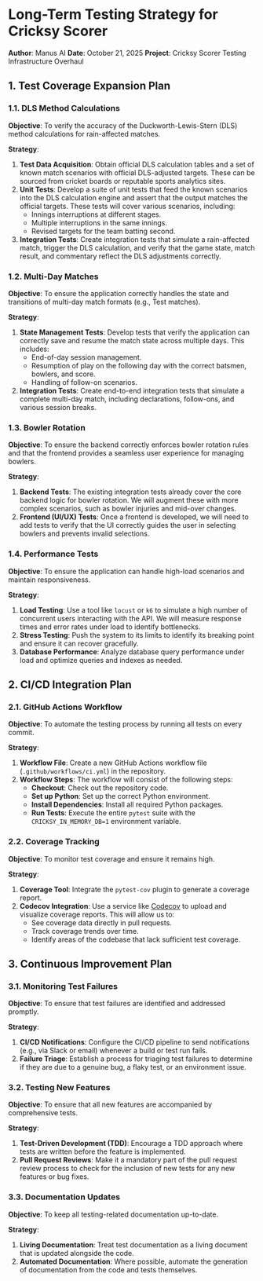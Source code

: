 # Long-Term Testing Strategy for Cricksy Scorer

**Author**: Manus AI
**Date**: October 21, 2025
**Project**: Cricksy Scorer Testing Infrastructure Overhaul

## 1. Test Coverage Expansion Plan

### 1.1. DLS Method Calculations

**Objective**: To verify the accuracy of the Duckworth-Lewis-Stern (DLS) method calculations for rain-affected matches.

**Strategy**:

1.  **Test Data Acquisition**: Obtain official DLS calculation tables and a set of known match scenarios with official DLS-adjusted targets. These can be sourced from cricket boards or reputable sports analytics sites.
2.  **Unit Tests**: Develop a suite of unit tests that feed the known scenarios into the DLS calculation engine and assert that the output matches the official targets. These tests will cover various scenarios, including:
    *   Innings interruptions at different stages.
    *   Multiple interruptions in the same innings.
    *   Revised targets for the team batting second.
3.  **Integration Tests**: Create integration tests that simulate a rain-affected match, trigger the DLS calculation, and verify that the game state, match result, and commentary reflect the DLS adjustments correctly.

### 1.2. Multi-Day Matches

**Objective**: To ensure the application correctly handles the state and transitions of multi-day match formats (e.g., Test matches).

**Strategy**:

1.  **State Management Tests**: Develop tests that verify the application can correctly save and resume the match state across multiple days. This includes:
    *   End-of-day session management.
    *   Resumption of play on the following day with the correct batsmen, bowlers, and score.
    *   Handling of follow-on scenarios.
2.  **Integration Tests**: Create end-to-end integration tests that simulate a complete multi-day match, including declarations, follow-ons, and various session breaks.

### 1.3. Bowler Rotation

**Objective**: To ensure the backend correctly enforces bowler rotation rules and that the frontend provides a seamless user experience for managing bowlers.

**Strategy**:

1.  **Backend Tests**: The existing integration tests already cover the core backend logic for bowler rotation. We will augment these with more complex scenarios, such as bowler injuries and mid-over changes.
2.  **Frontend (UI/UX) Tests**: Once a frontend is developed, we will need to add tests to verify that the UI correctly guides the user in selecting bowlers and prevents invalid selections.

### 1.4. Performance Tests

**Objective**: To ensure the application can handle high-load scenarios and maintain responsiveness.

**Strategy**:

1.  **Load Testing**: Use a tool like `locust` or `k6` to simulate a high number of concurrent users interacting with the API. We will measure response times and error rates under load to identify bottlenecks.
2.  **Stress Testing**: Push the system to its limits to identify its breaking point and ensure it can recover gracefully.
3.  **Database Performance**: Analyze database query performance under load and optimize queries and indexes as needed.

## 2. CI/CD Integration Plan

### 2.1. GitHub Actions Workflow

**Objective**: To automate the testing process by running all tests on every commit.

**Strategy**:

1.  **Workflow File**: Create a new GitHub Actions workflow file (`.github/workflows/ci.yml`) in the repository.
2.  **Workflow Steps**: The workflow will consist of the following steps:
    *   **Checkout**: Check out the repository code.
    *   **Set up Python**: Set up the correct Python environment.
    *   **Install Dependencies**: Install all required Python packages.
    *   **Run Tests**: Execute the entire `pytest` suite with the `CRICKSY_IN_MEMORY_DB=1` environment variable.

### 2.2. Coverage Tracking

**Objective**: To monitor test coverage and ensure it remains high.

**Strategy**:

1.  **Coverage Tool**: Integrate the `pytest-cov` plugin to generate a coverage report.
2.  **Codecov Integration**: Use a service like [Codecov](https://about.codecov.io/) to upload and visualize coverage reports. This will allow us to:
    *   See coverage data directly in pull requests.
    *   Track coverage trends over time.
    *   Identify areas of the codebase that lack sufficient test coverage.

## 3. Continuous Improvement Plan

### 3.1. Monitoring Test Failures

**Objective**: To ensure that test failures are identified and addressed promptly.

**Strategy**:

1.  **CI/CD Notifications**: Configure the CI/CD pipeline to send notifications (e.g., via Slack or email) whenever a build or test run fails.
2.  **Failure Triage**: Establish a process for triaging test failures to determine if they are due to a genuine bug, a flaky test, or an environment issue.

### 3.2. Testing New Features

**Objective**: To ensure that all new features are accompanied by comprehensive tests.

**Strategy**:

1.  **Test-Driven Development (TDD)**: Encourage a TDD approach where tests are written before the feature is implemented.
2.  **Pull Request Reviews**: Make it a mandatory part of the pull request review process to check for the inclusion of new tests for any new features or bug fixes.

### 3.3. Documentation Updates

**Objective**: To keep all testing-related documentation up-to-date.

**Strategy**:

1.  **Living Documentation**: Treat test documentation as a living document that is updated alongside the code.
2.  **Automated Documentation**: Where possible, automate the generation of documentation from the code and tests themselves.

